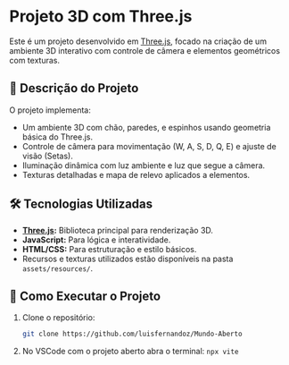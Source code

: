 # Projeto 3D com Three.js

Este é um projeto desenvolvido em [Three.js](https://threejs.org/), focado na criação de um ambiente 3D interativo com controle de câmera e elementos geométricos com texturas.

## 📜 Descrição do Projeto

O projeto implementa:

- Um ambiente 3D com chão, paredes, e espinhos usando geometria básica do Three.js.
- Controle de câmera para movimentação (W, A, S, D, Q, E) e ajuste de visão (Setas).
- Iluminação dinâmica com luz ambiente e luz que segue a câmera.
- Texturas detalhadas e mapa de relevo aplicados a elementos.

## 🛠️ Tecnologias Utilizadas

- **[Three.js](https://threejs.org/):** Biblioteca principal para renderização 3D.
- **JavaScript:** Para lógica e interatividade.
- **HTML/CSS:** Para estruturação e estilo básicos.
- Recursos e texturas utilizados estão disponíveis na pasta `assets/resources/`.

## 🚀 Como Executar o Projeto

1. Clone o repositório:

   ```bash
   git clone https://github.com/luisfernandoz/Mundo-Aberto
   ```

2. No VSCode com o projeto aberto abra o terminal:
   `npx vite`
